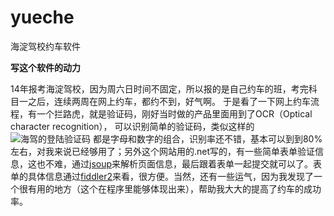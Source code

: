 # yueche
海淀驾校约车软件

**写这个软件的动力**

   14年报考海淀驾校，因为周六日时间不固定，所以报的是自己约车的班，考完科目一之后，连续两周在网上约车，都约不到，好气啊。
于是看了一下网上约车流程，有一个拦路虎，就是验证码，刚好当时做的产品里面用到了OCR（Optical character recognition），
可以识别简单的验证码，类似这样的![海驾的登陆验证码](http://haijia.bjxueche.net/tools/CreateCode.ashx?key=ImgCode&random=0.4004024330433442)
都是字母和数字的组合，识别率还不错，基本可以到到80%左右，对我来说已经够用了；另外这个网站用的.net写的，有一些简单表单验证信息，这也不难，通过[jsoup](https://github.com/jhy/jsoup)来解析页面信息，最后跟着表单一起提交就可以了。表单的具体信息通过[fiddler2](https://www.telerik.com/download/fiddler/fiddler2)来看，很方便。当然，还有一些运气，因为我发现了一个很有用的地方（这个在程序里能够体现出来），帮助我大大的提高了约车的成功率。
